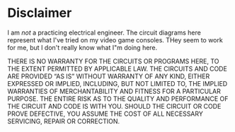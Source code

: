 # Disclaimer

I am *not* a practicing electrical engineer. The circuit diagrams here 
represent what I've tried on my video game consoles.  THey seem to work 
for me, but I don't really know what I"m doing here.

THERE IS NO WARRANTY FOR THE CIRCUITS OR PROGRAMS HERE, TO THE EXTENT PERMITTED
BY APPLICABLE LAW. THE CIRCUITS AND CODE ARE PROVIDED “AS IS” WITHOUT WARRANTY OF
ANY KIND, EITHER EXPRESSED OR IMPLIED, INCLUDING, BUT NOT LIMITED TO, THE
IMPLIED WARRANTIES OF MERCHANTABILITY AND FITNESS FOR A PARTICULAR PURPOSE. THE
ENTIRE RISK AS TO THE QUALITY AND PERFORMANCE OF THE CIRCUIT AND CODE IS WITH YOU.
SHOULD THE CIRCUIT OR CODE PROVE DEFECTIVE, YOU ASSUME THE COST OF ALL NECESSARY
SERVICING, REPAIR OR CORRECTION.
